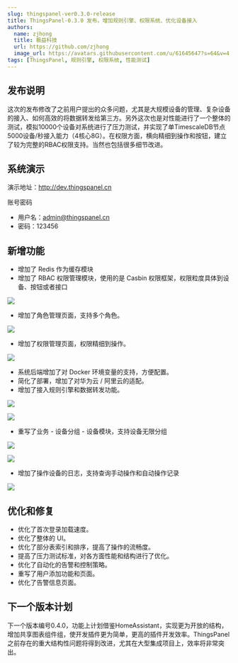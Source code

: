 ```yaml
---
slug: thingspanel-ver0.3.0-release
title: ThingsPanel-0.3.0 发布，增加规则引擎、权限系统、优化设备接入
authors:
  name: zjhong
  title: 极益科技
  url: https://github.com/zjhong
  image_url: https://avatars.githubusercontent.com/u/61645647?s=64&v=4
tags: [ThingsPanel, 规则引擎, 权限系统, 性能测试]
---
```


## 发布说明

这次的发布修改了之前用户提出的众多问题，尤其是大规模设备的管理、复杂设备的接入、如何高效的将数据转发给第三方。另外这次也是对性能进行了一个整体的测试，模拟10000个设备对系统进行了压力测试，并实现了单TimescaleDB节点5000设备/秒接入能力（4核心8G）。在权限方面，横向精细到操作和按钮，建立了较为完整的RBAC权限支持。当然也包括很多细节改进。
<!-- truncate -->
## 系统演示

演示地址：http://dev.thingspanel.cn

账号密码

- 用户名：admin@thingspanel.cn 
- 密码：123456

## 新增功能​
- 增加了 Redis 作为缓存模块
- 增加了 RBAC 权限管理模块，使用的是 Casbin 权限框架，权限粒度具体到设备、按钮或者接口

![](images/2022-08-15-11-25-27.png)

- 增加了角色管理页面，支持多个角色。
  
![](images/2022-08-15-11-28-22.png)

- 增加了权限管理页面，权限精细到操作。

![](images/2022-08-15-11-29-21.png)

- 系统后端增加了对 Docker 环境变量的支持，方便配置。
- 简化了部署，增加了对华为云 / 阿里云的适配。
- 增加了接入规则引擎和数据转发功能。

![](images/2022-08-15-11-30-05.png)

![](images/2022-08-15-11-30-15.png)

- 重写了业务 - 设备分组 - 设备模块，支持设备无限分组

![](images/2022-08-15-11-30-50.png)

![](images/2022-08-15-11-30-59.png)

- 增加了操作设备的日志，支持查询手动操作和自动操作记录

![](images/2022-08-15-11-31-15.png)

## 优化和修复​
- 优化了首次登录加载速度。
- 优化了整体的 UI。
- 优化了部分表索引和排序，提高了操作的流畅度。
- 提高了压力测试标准，对各方面性能和结构进行了优化。
- 优化了自动化的告警和控制策略。
- 重写了用户添加功能和页面。
- 优化了告警信息页面。

## 下一个版本计划

下一个版本编号0.4.0，功能上计划借鉴HomeAssistant，实现更为开放的结构，增加共享图表组件组，使开发插件更为简单，更高的插件开发效率。ThingsPanel之前存在的重大结构性问题将得到改进，尤其在大型集成项目上，效率将非常突出。
